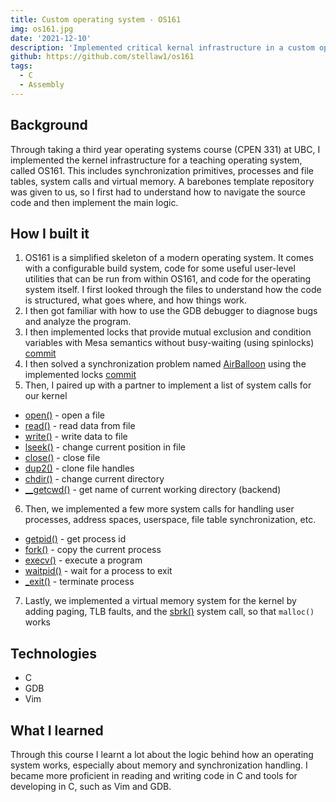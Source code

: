 ```yaml
---
title: Custom operating system - OS161
img: os161.jpg
date: '2021-12-10'
description: 'Implemented critical kernal infrastructure in a custom operating system, named OS161'
github: https://github.com/stellaw1/os161
tags:
  - C
  - Assembly
---
```




## Background
Through taking a third year operating systems course (CPEN 331) at UBC, I implemented the kernel infrastructure for a teaching operating system, called OS161. This includes  synchronization primitives, processes and file tables, system calls and virtual memory. A barebones template repository was given to us, so I first had to understand how to navigate the source code and then implement the main logic. 


## How I built it
1. OS161 is a simplified skeleton of a modern operating system. It comes with a configurable build system, code for some useful user-level utilities that can be run from within OS161, and code for the operating system itself. I first looked through the files to understand how the code is structured, what goes where, and how things work. 
2. I then got familiar with how to use the GDB debugger to diagnose bugs and analyze the program. 
3. I then implemented locks that provide mutual exclusion and condition variables with Mesa semantics without busy-waiting (using spinlocks) [commit](https://github.com/stellaw1/os161-amir-stella/releases/tag/asst2-submit)
4. I then solved a synchronization problem named [AirBalloon](https://github.com/stellaw1/os161-amir-stella/blob/master/kern/synchprobs/airballoon.c#L31) using the implemented locks [commit](https://github.com/stellaw1/os161-amir-stella/releases/tag/asst3-submit)
5. Then, I paired up with a partner to implement a list of system calls for our kernel
 - [open()](https://people.ece.ubc.ca/~os161/man/syscall/open.html) - open a file
 - [read()](https://people.ece.ubc.ca/~os161/man/syscall/read.html) - read data from file
 - [write()](https://people.ece.ubc.ca/~os161/man/syscall/write.html) - write data to file
 - [lseek()](https://people.ece.ubc.ca/~os161/man/syscall/lseek.html) - change current position in file
 - [close()](https://people.ece.ubc.ca/~os161/man/syscall/close.html) - close file
 - [dup2()](https://people.ece.ubc.ca/~os161/man/syscall/dup2.html) - clone file handles
 - [chdir()](https://people.ece.ubc.ca/~os161/man/syscall/chdir.html) - change current directory
 - [__getcwd()](https://people.ece.ubc.ca/~os161/man/syscall/__getcwd.html) - get name of current working directory (backend)
6. Then, we implemented a few more system calls for handling user processes, address spaces, userspace, file table synchronization, etc. 
 - [getpid()](https://people.ece.ubc.ca/~os161/man/syscall/getpid.html) - get process id
 - [fork()](https://people.ece.ubc.ca/~os161/man/syscall/fork.html) - copy the current process 
 - [execv()](https://people.ece.ubc.ca/~os161/man/syscall/execv.html) - execute a program
 - [waitpid()](https://people.ece.ubc.ca/~os161/man/syscall/waitpid.html) - wait for a process to exit
 - [_exit()](https://people.ece.ubc.ca/~os161/man/syscall/_exit.html) - terminate process
 7. Lastly, we implemented a virtual memory system for the kernel by adding paging, TLB faults, and the [sbrk()](https://people.ece.ubc.ca/~os161/man/syscall/sbrk.html) system call, so that `malloc()` works

## Technologies 
- C
- GDB
- Vim

## What I learned
Through this course I learnt a lot about the logic behind how an operating system works, especially about memory and synchronization handling. I became more proficient in reading and writing code in C and tools for developing in C, such as Vim and GDB. 
